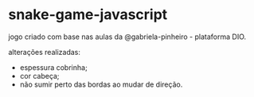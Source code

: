 # snake-game-javascript

jogo criado com base nas aulas da @gabriela-pinheiro - plataforma DIO.

alterações realizadas:

- espessura cobrinha;
- cor cabeça;
- não sumir perto das bordas ao mudar de direção.
